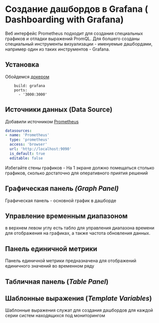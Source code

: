 # Создание дашбордов в Grafana ( Dashboarding with Grafana)

Веб интерфейс Prometheus подходит для создания специальных графиков и отладки выражений PromQL. Для болшего созданы специальный инструменты визуализации - именуемые дашбордами,  например один из таких инструментов - Grafana. 

## Установка

Обойдемся [докером](06-Grafana/docker-compose.yml) 

~~~ Docker
    build: grafana
    ports:
      - '3000:3000'
~~~


## Источники данных (Data Source)

Добавили источником [Prometheus](06-Grafana/grafana/provisioning/datasources/all.yml)

~~~ yaml
datasources:
- name: 'Prometheus'
  type: 'prometheus'
  access: 'browser'
  url: 'http://localhost:9090'
  is_default: true
  editable: false
~~~

Избегайте стены графиков - На 1 экране должно помещаться столько графиков, сколько достаточно для оперативного приятия решений


## Графическая панель *(Graph Panel)*
Графическая панель - основной график в дашборде


## Управление временным диапазоном
в верхнем левом углу есть табло для управления диапазона времени для отображения на графиках, а также частота обновления данных.

## Панель единичной метрики
Панель единичной метрики предназначена для отображений единичного значений во временном ряду

## Табличная панель (*Table Panel*)

## Шаблонные выражения (*Template Variables*)

Шаблонные выражения служат  для создания дашбордов для каждой серии систем находящихся под мониторингом
